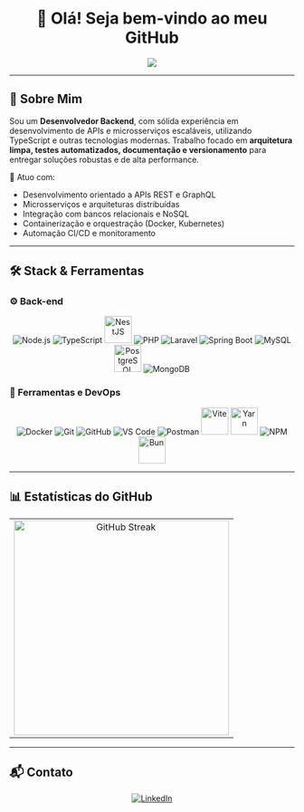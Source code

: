 <h1 align="center">👋 Olá! Seja bem-vindo ao meu GitHub</h1>

<p align="center">
  <img src="https://readme-typing-svg.herokuapp.com?font=Fira+Code&size=22&pause=1000&center=true&vCenter=true&width=435&lines=Desenvolvedor+Backend&color=7FFF00" />
</p>

---

## 🚀 Sobre Mim

Sou um **Desenvolvedor Backend**, com sólida experiência em desenvolvimento de APIs e microsserviços escaláveis, utilizando TypeScript e outras tecnologias modernas. Trabalho focado em **arquitetura limpa, testes automatizados, documentação e versionamento** para entregar soluções robustas e de alta performance.

💼 Atuo com:

* Desenvolvimento orientado a APIs REST e GraphQL  
* Microsserviços e arquiteturas distribuídas  
* Integração com bancos relacionais e NoSQL  
* Containerização e orquestração (Docker, Kubernetes)  
* Automação CI/CD e monitoramento

---

## 🛠️ Stack & Ferramentas

### ⚙️ Back-end

<div align="center">
  <img src="https://img.icons8.com/color/48/nodejs.png" alt="Node.js" />
  <img src="https://img.icons8.com/color/48/typescript.png" alt="TypeScript" />
  <img src="https://nestjs.com/img/logo-small.svg" alt="NestJS" width="48" height="48" />
  <img src="https://img.icons8.com/officel/48/php-logo.png" alt="PHP" />
  <img src="https://img.icons8.com/fluency/48/laravel.png" alt="Laravel" />
  <img src="https://img.icons8.com/color/48/spring-logo.png" alt="Spring Boot" />
  <img src="https://img.icons8.com/color/48/mysql-logo.png" alt="MySQL" />
  <img src="https://cdn.jsdelivr.net/gh/devicons/devicon/icons/postgresql/postgresql-original.svg" alt="PostgreSQL" width="48" height="48" />
  <img src="https://img.icons8.com/color/48/mongodb.png" alt="MongoDB" />
</div>

### 🧰 Ferramentas e DevOps

<div align="center">
  <img src="https://img.icons8.com/color/48/docker.png" alt="Docker" />
  <img src="https://img.icons8.com/color/48/git.png" alt="Git" />
  <img src="https://img.icons8.com/color/48/github.png" alt="GitHub" />
  <img src="https://img.icons8.com/color/48/visual-studio-code-2019.png" alt="VS Code" />
  <img src="https://img.icons8.com/external-tal-revivo-color-tal-revivo/48/external-postman-is-the-only-complete-api-development-environment-logo-color-tal-revivo.png" alt="Postman" />
  <img src="https://vitejs.dev/logo-with-shadow.png" alt="Vite" width="48" height="48" />
  <img src="https://seeklogo.com/images/Y/yarn-logo-F5E7A65FA2-seeklogo.com.png" alt="Yarn" width="48" height="48" />
  <img src="https://img.icons8.com/color/48/npm.png" alt="NPM" />
  <img src="https://bun.sh/logo.svg" alt="Bun" width="48" height="48" />
</div>

---

## 📊 Estatísticas do GitHub

<table align="center">
  <tr>
    <td align="center">
      <img src="https://streak-stats.demolab.com?user=robson-devbr&theme=gruvbox&hide_border=true" alt="GitHub Streak" width="380px"/>
    </td>
  </tr>
</table>

---

## 📬 Contato

<div align="center">
  <a href="https://www.linkedin.com/in/robson-p-martins-dev" target="_blank">
    <img src="https://img.icons8.com/color/48/linkedin.png" alt="LinkedIn" />
  </a>
</div>
